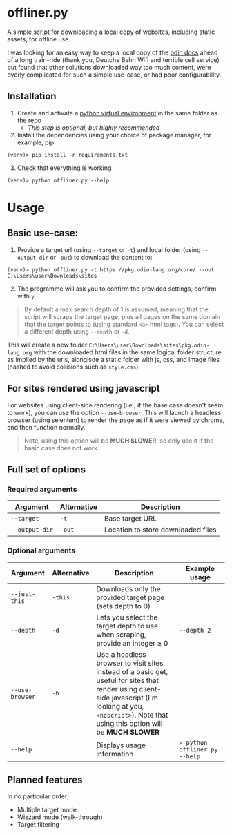 # offliner.py
A simple script for downloading a local copy of websites, including static assets, for offline use.

I was looking for an easy way to keep a local copy of the [odin docs](https://pkg.odin-lang.org/) ahead of a long train-ride (thank you, Deutche Bahn Wifi and terrible cell service) but found that other solutions downloaded way too much content, were overly complicated for such a simple use-case, or had poor configurability.

## Installation
1. Create and activate a [python virtual environment](https://docs.python.org/3/library/venv.html) in the same folder as the repo
    - *This step is optional, but highly recommended*
2. Install the dependencies using your choice of package manager, for example, pip
```console
(venv)> pip install -r requirements.txt
```
3. Check that everything is working
```console
(venv)> python offliner.py --help
```

# Usage
## Basic use-case:
1. Provide a target url (using `--target` or `-t`) and local folder (using `--output-dir` or `-out`) to download the content to:
```console
(venv)> python offliner.py -t https://pkg.odin-lang.org/core/ --out C:\Users\user\Downloads\sites
```
2. The programme will ask you to confirm the provided settings, confirm with `y`.

> By default a max search depth of 1 is assumed, meaning that the script will scrape the target page, plus all pages on the same domain that the target points to (using standard `<a>` html tags). You can select a different depth using `--depth` or `-d`.

This will create a new folder `C:\Users\user\Downloads\sites\pkg.odin-lang.org` with the downloaded html files in the same logical folder structure as implied by the urls, alongisde a static folder with js, css, and image files (hashed to avoid collisions such as `style.css`).

## For sites rendered using javascript
For websites using client-side rendering (i.e., if the base case doesn't seem to work), you can use the option `--use-browser`. This will launch a headless browser (using selenium) to render the page as if it were viewed by chrome, and then function normally. 
> Note, using this option will be **MUCH SLOWER**, so only use it if the basic case does not work.

## Full set of options
### Required arguments
|Argument|Alternative|Description|
|---|---|---|
|`--target`|`-t`|Base target URL|
|`--output-dir`|`-out`|Location to store downloaded files|

### Optional arguments
|Argument|Alternative|Description|Example usage|
|---|---|---|---|
|`--just-this`|`-this`|Downloads only the provided target page (sets depth to 0)|   |
|`--depth`|`-d`|Lets you select the target depth to use when scraping, provide an integer ≥ 0|`--depth 2`|
|`--use-browser`|`-b`|Use a headless browser to visit sites instead of a basic get, useful for sites that render using client-side javascript (I'm looking at you, `<noscript>`). Note that using this option will be **MUCH SLOWER**|   |
|`--help`||Displays usage information|`> python offliner.py --help`|

## Planned features
In no particular order;
- Multiple target mode
- Wizzard mode (walk-through)
- Target filtering